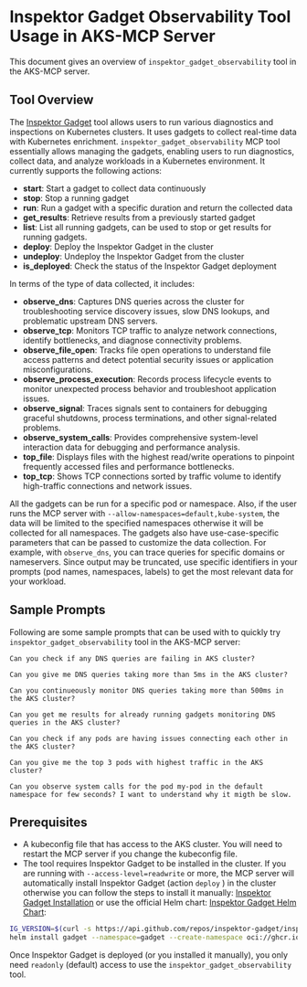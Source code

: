 # Inspektor Gadget Observability Tool Usage in AKS-MCP Server

This document gives an overview of `inspektor_gadget_observability` tool in the AKS-MCP server.

## Tool Overview

The [Inspektor Gadget](https://go.microsoft.com/fwlink/?linkid=2260072) tool allows users to run various diagnostics and inspections on Kubernetes clusters.
It uses gadgets to collect real-time data with Kubernetes enrichment. `inspektor_gadget_observability` MCP tool essentially allows managing the gadgets, enabling users to
run diagnostics, collect data, and analyze workloads in a Kubernetes environment. It currently supports the following actions:

- **start**: Start a gadget to collect data continuously
- **stop**: Stop a running gadget
- **run**: Run a gadget with a specific duration and return the collected data
- **get_results**: Retrieve results from a previously started gadget
- **list**: List all running gadgets, can be used to stop or get results for running gadgets.
- **deploy**: Deploy the Inspektor Gadget in the cluster
- **undeploy**: Undeploy the Inspektor Gadget from the cluster
- **is_deployed**: Check the status of the Inspektor Gadget deployment

In terms of the type of data collected, it includes:

- **observe_dns**: Captures DNS queries across the cluster for troubleshooting service discovery issues, slow DNS lookups, and problematic upstream DNS servers.
- **observe_tcp**: Monitors TCP traffic to analyze network connections, identify bottlenecks, and diagnose connectivity problems.
- **observe_file_open**: Tracks file open operations to understand file access patterns and detect potential security issues or application misconfigurations.
- **observe_process_execution**: Records process lifecycle events to monitor unexpected process behavior and troubleshoot application issues.
- **observe_signal**: Traces signals sent to containers for debugging graceful shutdowns, process terminations, and other signal-related problems.
- **observe_system_calls**: Provides comprehensive system-level interaction data for debugging and performance analysis.
- **top_file**: Displays files with the highest read/write operations to pinpoint frequently accessed files and performance bottlenecks.
- **top_tcp**: Shows TCP connections sorted by traffic volume to identify high-traffic connections and network issues.

All the gadgets can be run for a specific pod or namespace. Also, if the user runs the MCP server with `--allow-namespaces=default,kube-system`, the data will be
limited to the specified namespaces otherwise it will be collected for all namespaces.  The gadgets also have use-case-specific parameters that can be passed to customize the data collection.
For example, with `observe_dns`, you can trace queries for specific domains or nameservers. Since output may be truncated, use specific identifiers in your prompts (pod names, namespaces, labels)
to get the most relevant data for your workload.

## Sample Prompts

Following are some sample prompts that can be used with to quickly try `inspektor_gadget_observability` tool in the AKS-MCP server:

```
Can you check if any DNS queries are failing in AKS cluster?
```

```
Can you give me DNS queries taking more than 5ms in the AKS cluster?
```

```
Can you continueously monitor DNS queries taking more than 500ms in the AKS cluster?
```

```
Can you get me results for already running gadgets monitoring DNS queries in the AKS cluster?
```

```
Can you check if any pods are having issues connecting each other in the AKS cluster?
```

```
Can you give me the top 3 pods with highest traffic in the AKS cluster?
```

```
Can you observe system calls for the pod my-pod in the default namespace for few seconds? I want to understand why it migth be slow.
```

## Prerequisites

- A kubeconfig file that has access to the AKS cluster. You will need to restart the MCP server if you change the kubeconfig file.
- The tool requires Inspektor Gadget to be installed in the cluster. If you are running with `--access-level=readwrite` or more, the MCP server will automatically
  install Inspektor Gadget (action `deploy` ) in the cluster otherwise you can follow the steps to install it manually: [Inspektor Gadget Installation](https://learn.microsoft.com/en-us/troubleshoot/azure/azure-kubernetes/logs/capture-system-insights-from-aks#how-to-install-inspektor-gadget-in-an-aks-cluster) or
  use the official Helm chart: [Inspektor Gadget Helm Chart](https://inspektor-gadget.io/docs/latest/reference/install-kubernetes#installation-with-the-helm-chart):

```bash
IG_VERSION=$(curl -s https://api.github.com/repos/inspektor-gadget/inspektor-gadget/releases/latest | jq -r '.tag_name' | sed 's/^v//')
helm install gadget --namespace=gadget --create-namespace oci://ghcr.io/inspektor-gadget/inspektor-gadget/charts/gadget --version=$IG_VERSION
```

Once Inspektor Gadget is deployed (or you installed it manually), you only need `readonly` (default) access to use the `inspektor_gadget_observability` tool.
